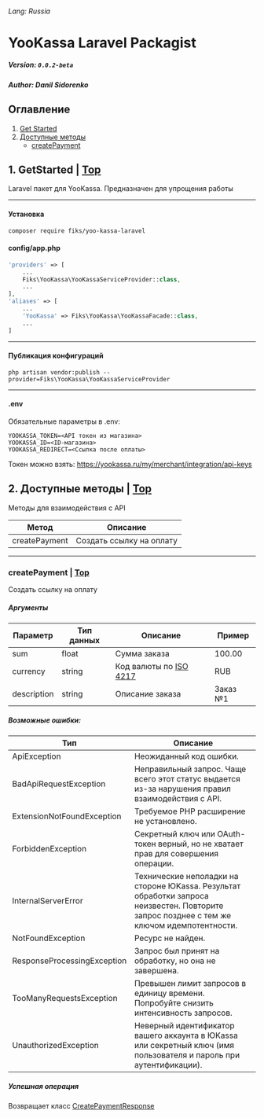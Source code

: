 ###### Lang: Russia

# YooKassa Laravel Packagist

##### Version: `0.0.2-beta`

##### Author: Danil Sidorenko

## <a name="list"></a>Оглавление

1. [Get Started](#getStarted)
2. [Доступные методы](#methods)
   * [createPayment](#methods-create-payment)

## <a name="getStarted"></a>1. GetStarted | [Top](#list)
Laravel пакет для YooKassa. Предназначен для упрощения работы

---

####  Установка
`composer require fiks/yoo-kassa-laravel`


#### config/app.php

```php
'providers' => [
	...
	Fiks\YooKassa\YooKassaServiceProvider::class,
	...
],
'aliases' => [
	...
	'YooKassa' => Fiks\YooKassa\YooKassaFacade::class,
	...
]
```



---
#### Публикация конфигураций
`php artisan vendor:publish --provider=Fiks\YooKassa\YooKassaServiceProvider`

---
#### .env
Обязательные параметры в .env:
```env
YOOKASSA_TOKEN=<API токен из магазина>
YOOKASSA_ID=<ID-магазина>
YOOKASSA_REDIRECT=<Ссылка после оплаты>
```
Токен можно взять: https://yookassa.ru/my/merchant/integration/api-keys

## <a name="methods"></a> 2. Доступные методы | [Top](#list)
Методы для взаимодействия с API

|Метод|Описание|
|--|--|
|createPayment|Создать ссылку на оплату

---

### <a name="methods-create-payment"></a> createPayment | [Top](#list)

Создать ссылку на оплату

##### Аргументы

|Параметр|Тип данных|Описание|Пример|
|--|--|--|--|
|sum|float|Сумма заказа|100.00|
|currency|string|Код валюты по [ISO 4217](https://index.minfin.com.ua/reference/currency/code/)|RUB
|description|string|Описание заказа|Заказ №1

##### Возможные ошибки:
|Тип|Описание|
|--|--|
|ApiException|Неожиданный код ошибки.
|BadApiRequestException|Неправильный запрос. Чаще всего этот статус выдается из-за нарушения правил взаимодействия с API.
|ExtensionNotFoundException|Требуемое PHP расширение не установлено.
|ForbiddenException|Секретный ключ или OAuth-токен верный, но не хватает прав для совершения операции.
|InternalServerError|Технические неполадки на стороне ЮKassa. Результат обработки запроса неизвестен. Повторите запрос позднее с тем же ключом идемпотентности.|
|NotFoundException|Ресурс не найден.|
|ResponseProcessingException|Запрос был принят на обработку, но она не завершена.|
|TooManyRequestsException|Превышен лимит запросов в единицу времени. Попробуйте снизить интенсивность запросов.|
|UnauthorizedException|Неверный идентификатор вашего аккаунта в ЮKassa или секретный ключ (имя пользователя и пароль при аутентификации).|

##### Успешная операция
Возвращает класс [CreatePaymentResponse](https://github.com/yoomoney/yookassa-sdk-php/blob/master/docs/classes/YooKassa-Request-Payments-CreatePaymentResponse.md#methods)